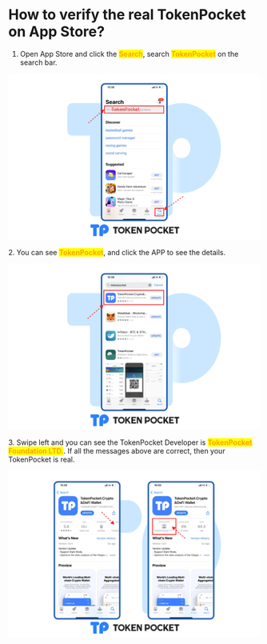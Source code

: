 # How to verify the real TokenPocket on App Store?

1. Open App Store and click the <mark style="color:orange;">**Search**</mark>, search <mark style="color:orange;">**TokenPocket**</mark> on the search bar.

![](../../.gitbook/assets/ios1.png)



2\. You can see <mark style="color:orange;">**TokenPocket**</mark>, and click the APP to see the details.

![](../../.gitbook/assets/ios2.png)

3\. Swipe left and you can see the TokenPocket Developer is <mark style="color:orange;">**TokenPocket Foundation LTD.**</mark>. If all the messages above are correct, then your TokenPocket is real.

![](../../.gitbook/assets/ios3.png)
